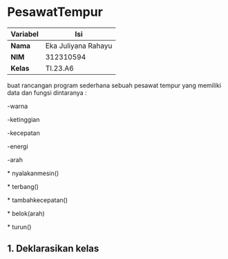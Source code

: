 # PesawatTempur

| Variabel | Isi |
| -------- | --- |
|**Nama**| Eka Juliyana Rahayu |
|**NIM** | 312310594 |
|**Kelas** | TI.23.A6 |

<p>buat rancangan program sederhana sebuah pesawat tempur yang memiliki data dan fungsi dintaranya :</p>
<p>-warna                  </p>            
<p>-ketinggian             </p>
<p>-kecepatan              </p>
<p>-energi                 </p>
<p>-arah                   </p>

<p>* nyalakanmesin()</p>
<p>* terbang() </p>
<p>* tambahkecepatan()</p>
<p>* belok(arah)</p>
<p>* turun()</p>

## 1. Deklarasikan kelas 
```public class PesawatTempur {

